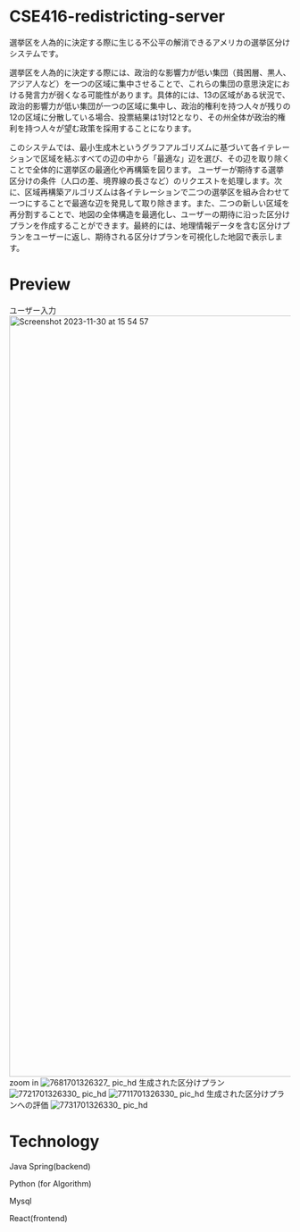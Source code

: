 # CSE416-redistricting-server
選挙区を人為的に決定する際に生じる不公平の解消できるアメリカの選挙区分けシステムです。

選挙区を人為的に決定する際には、政治的な影響力が低い集団（貧困層、黒人、アジア人など）を一つの区域に集中させることで、これらの集団の意思決定における発言力が弱くなる可能性があります。具体的には、13の区域がある状況で、政治的影響力が低い集団が一つの区域に集中し、政治的権利を持つ人々が残りの12の区域に分散している場合、投票結果は1対12となり、その州全体が政治的権利を持つ人々が望む政策を採用することになります。

このシステムでは、最小生成木というグラフアルゴリズムに基づいて各イテレーションで区域を結ぶすべての辺の中から「最適な」辺を選び、その辺を取り除くことで全体的に選挙区の最適化や再構築を図ります。
ユーザーが期待する選挙区分けの条件（人口の差、境界線の長さなど）のリクエストを処理します。次に、区域再構築アルゴリズムは各イテレーションで二つの選挙区を組み合わせて一つにすることで最適な辺を発見して取り除きます。また、二つの新しい区域を再分割することで、地図の全体構造を最適化し、ユーザーの期待に沿った区分けプランを作成することができます。最終的には、地理情報データを含む区分けプランをユーザーに返し、期待される区分けプランを可視化した地図で表示します。

# Preview
ユーザー入力
<img width="1363" alt="Screenshot 2023-11-30 at 15 54 57" src="https://github.com/hoyyul/CSE416-redistricting-server/assets/135314622/08126303-9d29-4ce9-8f75-76a84fce9641">
zoom in
![7681701326327_ pic_hd](https://github.com/hoyyul/CSE416-redistricting-server/assets/135314622/6aa85857-3870-4349-a3f8-5890a78fb546)
生成された区分けプラン
![7721701326330_ pic_hd](https://github.com/hoyyul/CSE416-redistricting-server/assets/135314622/9d83268b-a6ea-4542-9a8f-2378dfcd0bc9)
![7711701326330_ pic_hd](https://github.com/hoyyul/CSE416-redistricting-server/assets/135314622/dc3fc79e-5fab-48b9-ac7f-83d3427e5651)
生成された区分けプランへの評価
![7731701326330_ pic_hd](https://github.com/hoyyul/CSE416-redistricting-server/assets/135314622/1908ab20-9c1e-4427-a55b-4c2ca9d5e74e)

# Technology
Java Spring(backend)

Python (for Algorithm)

Mysql

React(frontend)

